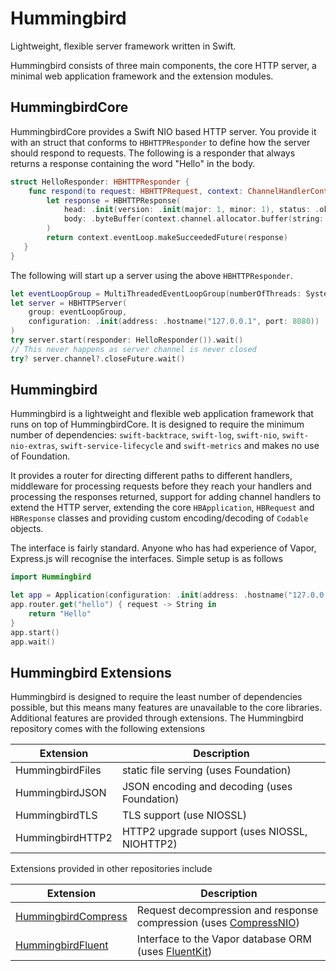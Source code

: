 # Hummingbird

Lightweight, flexible server framework written in Swift.

Hummingbird consists of three main components, the core HTTP server, a minimal web application framework and the extension modules.

## HummingbirdCore

HummingbirdCore provides a Swift NIO based HTTP server. You provide it with an struct that conforms to `HBHTTPResponder` to define how the server should respond to requests. The following is a responder that always returns a response containing the word "Hello" in the body. 

```swift
struct HelloResponder: HBHTTPResponder {
    func respond(to request: HBHTTPRequest, context: ChannelHandlerContext) -> EventLoopFuture<HBHTTPResponse> {
        let response = HBHTTPResponse(
            head: .init(version: .init(major: 1, minor: 1), status: .ok),
            body: .byteBuffer(context.channel.allocator.buffer(string: "Hello"))
        )
        return context.eventLoop.makeSucceededFuture(response)
   }
}    
```

The following will start up a server using the above `HBHTTPResponder`.

```swift
let eventLoopGroup = MultiThreadedEventLoopGroup(numberOfThreads: System.coreCount)
let server = HBHTTPServer(
    group: eventLoopGroup, 
    configuration: .init(address: .hostname("127.0.0.1", port: 8080))
)
try server.start(responder: HelloResponder()).wait()
// This never happens as server channel is never closed
try? server.channel?.closeFuture.wait()
```

## Hummingbird

Hummingbird is a lightweight and flexible web application framework that runs on top of HummingbirdCore. It is designed to require the minimum number of dependencies: `swift-backtrace`, `swift-log`, `swift-nio`, `swift-nio-extras`, `swift-service-lifecycle` and `swift-metrics` and makes no use of Foundation.

It provides a router for directing different paths to different handlers, middleware for processing requests before they reach your handlers and processing the responses returned, support for adding channel handlers to extend the HTTP server, extending the core `HBApplication`, `HBRequest` and `HBResponse` classes and providing custom encoding/decoding of `Codable` objects.

The interface is fairly standard. Anyone who has had experience of Vapor, Express.js will recognise the interfaces. Simple setup is as follows

```swift
import Hummingbird

let app = Application(configuration: .init(address: .hostname("127.0.0.1", port: 8080)))
app.router.get("hello") { request -> String in
    return "Hello"
}
app.start()
app.wait()
```

## Hummingbird Extensions

Hummingbird is designed to require the least number of dependencies possible, but this means many features are unavailable to the core libraries. Additional features are provided through extensions. The Hummingbird repository comes with the following extensions

| Extension | Description |
|-----------|-------------|
| HummingbirdFiles | static file serving (uses Foundation) |
| HummingbirdJSON | JSON encoding and decoding (uses Foundation) |
| HummingbirdTLS | TLS support (use NIOSSL) |
| HummingbirdHTTP2 | HTTP2 upgrade support (uses NIOSSL, NIOHTTP2) |

Extensions provided in other repositories include

| Extension | Description |
|-----------|-------------|
| [HummingbirdCompress](https://github.com/hummingbird-project/hummingbird-compression) | Request decompression and response compression (uses [CompressNIO](https://github.com/adam-fowler/compress-nio))
| [HummingbirdFluent](https://github.com/hummingbird-project/hummingbird-fluent) | Interface to the Vapor database ORM (uses [FluentKit](https://github.com/vapor/fluent))

